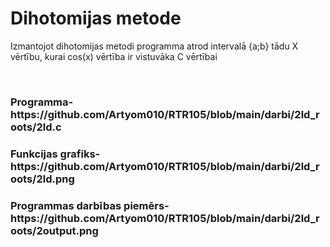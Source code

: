 <h1>Dihotomijas metode</h1>
<p>Izmantojot dihotomijas metodi programma atrod intervalā {a;b} tādu X vērtību, kurai cos(x) vērtība ir vistuvāka C vērtībai</p>
<br>
<h3>Programma- https://github.com/Artyom010/RTR105/blob/main/darbi/2ld_roots/2ld.c</h3>
<h3>Funkcijas grafiks- https://github.com/Artyom010/RTR105/blob/main/darbi/2ld_roots/2ld.png</h3>
<h3>Programmas darbības piemērs- https://github.com/Artyom010/RTR105/blob/main/darbi/2ld_roots/2output.png</h3>
